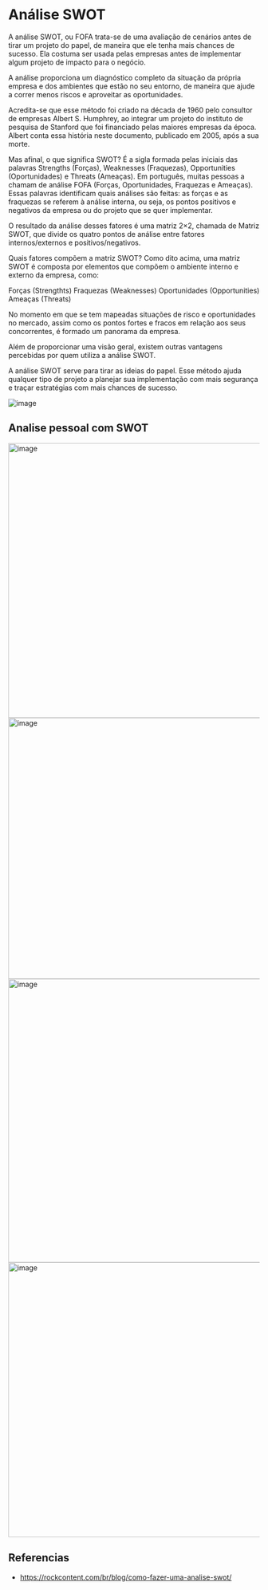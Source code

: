# Análise SWOT


A análise SWOT, ou FOFA trata-se de uma avaliação de cenários antes de tirar um projeto do papel, de maneira que ele tenha mais chances de sucesso.  Ela costuma ser usada pelas empresas antes de implementar algum projeto de impacto para o negócio.

A análise proporciona um diagnóstico completo da situação da própria empresa e dos ambientes que estão no seu entorno, de maneira que ajude a correr menos riscos e aproveitar as oportunidades.

Acredita-se que esse método foi criado na década de 1960 pelo consultor de empresas Albert S. Humphrey, ao integrar um projeto do instituto de pesquisa de Stanford que foi financiado pelas maiores empresas da época. Albert conta essa história neste documento, publicado em 2005, após a sua morte.

Mas afinal, o que significa SWOT? É a sigla formada pelas iniciais das palavras Strengths (Forças), Weaknesses (Fraquezas), Opportunities (Oportunidades) e Threats (Ameaças). Em português, muitas pessoas a chamam de análise FOFA (Forças, Oportunidades, Fraquezas e Ameaças).
Essas palavras identificam quais análises são feitas: as forças e as fraquezas se referem à análise interna, ou seja, os pontos positivos e negativos da empresa ou do projeto que se quer implementar.

O resultado da análise desses fatores é uma matriz 2×2, chamada de Matriz SWOT, que divide os quatro pontos de análise entre fatores internos/externos e positivos/negativos.


Quais fatores compõem a matriz SWOT?
Como dito acima, uma matriz SWOT é composta por elementos que compõem o ambiente interno e externo da empresa, como:

Forças (Strengthts)
Fraquezas (Weaknesses)
Oportunidades (Opportunities)
Ameaças (Threats)

No momento em que se tem mapeadas situações de risco e oportunidades no mercado, assim como os pontos fortes e fracos em relação aos seus concorrentes, é formado um panorama da empresa.

Além de proporcionar uma visão geral, existem outras vantagens percebidas por quem utiliza a análise SWOT.

A análise SWOT serve para tirar as ideias do papel. Esse método ajuda qualquer tipo de projeto a planejar sua implementação com mais segurança e traçar estratégias com mais chances de sucesso.

![image](https://user-images.githubusercontent.com/52088444/236000843-9af822df-6efb-48f5-8557-c920a4847b56.png)

## Analise pessoal com SWOT

<img width="551" alt="image" src="https://user-images.githubusercontent.com/52088444/236001204-f2730295-259a-4d11-9eea-d2f79d7490a9.png">

<img width="524" alt="image" src="https://user-images.githubusercontent.com/52088444/236001309-a2322789-b07f-487f-bfa8-6ba1ed3e4fcb.png">

<img width="569" alt="image" src="https://user-images.githubusercontent.com/52088444/236001458-bfe22f22-512d-4f96-bd4a-2fbb70e1a4ac.png">

<img width="551" alt="image" src="https://user-images.githubusercontent.com/52088444/236001580-99d3bfbb-e32a-42de-999f-9d2f6245b736.png">



## Referencias

- https://rockcontent.com/br/blog/como-fazer-uma-analise-swot/

